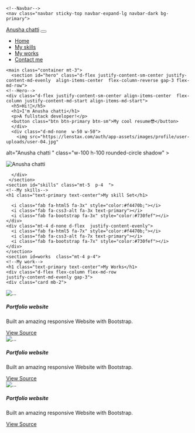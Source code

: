 
<!DOCTYPE html>
<html>
  <head>
    <meta charset="utf-8">
    <meta name="viewport" content="width=device-width">
    <title>repl.it</title>
    <link href="https://cdn.jsdelivr.net/npm/bootstrap@5.0.1/dist/css/bootstrap.min.css" rel="stylesheet" integrity="sha384-+0n0xVW2eSR5OomGNYDnhzAbDsOXxcvSN1TPprVMTNDbiYZCxYbOOl7+AMvyTG2x" crossorigin="anonymous">
    <link rel="stylesheet" href="https://cdnjs.cloudflare.com/ajax/libs/font-awesome/5.15.3/css/all.min.css" integrity="sha512-iBBXm8fW90+nuLcSKlbmrPcLa0OT92xO1BIsZ+ywDWZCvqsWgccV3gFoRBv0z+8dLJgyAHIhR35VZc2oM/gI1w==" crossorigin="anonymous" referrerpolicy="no-referrer" />
  </head>
  <body>

    <!--Navbar-->
    <nav class="navbar sticky-top navbar-expand-lg navbar-dark bg-primary">
  <div class="container-fluid">
    <a class="navbar-brand text-white" href="#">Anusha chatti</a>
    <button class="navbar-toggler" type="button" data-bs-toggle="collapse" data-bs-target="#navbarSupportedContent" aria-controls="navbarSupportedContent" aria-expanded="false" aria-label="Toggle navigation">
      <span class="navbar-toggler-icon"></span>
    </button>
    <div class="collapse navbar-collapse" id="navbarSupportedContent">
      <ul class="navbar-nav me-auto mb-2 mb-lg-0">
        <li class="nav-item">
          <a class="nav-link active" aria-current="page" href="#hero">Home</a>
        </li>
        <li class="nav-item">
          <a class="nav-link" href="#skills">My skills</a>
        </li>
       <li class="nav-item">
          <a class="nav-link" href="#works">My works</a>
        </li>
        <li class="nav-item">
          <a class="nav-link" href="# contact">Contact me</a>
        </li>
      </ul>
    </div>
  </div>
</nav>
    
    <main class="container mt-3">
      <section id="hero" class="d-flex justify-content-sm-center justify-content-md-evenly  align-items-center  flex-column-reverse gap-3 flex-md-row">
    <!--Hero-->
    <div class="d-flex justify-content-sm-center align-items-center  flex-column justify-content-md-start align-items-md-start">
      <h5>Hi!👋</h5>
      <h1>I'm Anusha chatti</h1>
      <p>A fullstack developer!</p>
      <button class="btn btn-primary btn-sm">My cool resume😎</button>
      </div>
      <div class="d-md-none  w-50 w-50">
        <img src="https://lenstax.com/auth/app-assets/images/profile/user-uploads/user-04.jpg"
 alt="Anusha chatti " class="w-100 h-100 rounded-circle shadow" >
      </div>
      <div class="d-none d-md-block w-25 h-25">
          <img src="https://lenstax.com/auth/app-assets/images/profile/user-uploads/user-04.jpg"
 alt="Anusha chatti " class="w-100 h-100 rounded-circle shadow" >

      </div>
     </section>
    <section id="skills" class="mt-5  p-4  ">
    <!--My skills-->
    <h1 class="text-primary text-center">My skill Set</h1>
 <div class="mt-4 d-md-none d-flex  justify-content-evenly">



      <i class="fab fa-html5 fa-3x" style="color:#f4470b;"></i>
      <i class="fab fa-css3-alt fa-3x text-primary"></i>
      <i class="fab fa-bootstrap fa-3x" style="color:#730fef"></i>
    </div>
    <div class="mt-4 d-none d-flex  justify-content-evenly">
      <i class="fab fa-html5 fa-7x" style="color:#f4470b;"></i>
      <i class="fab fa-css3-alt fa-7x text-primary"></i>
      <i class="fab fa-bootstrap fa-7x" style="color:#730fef"></i>
    </div>
    </section>
    <section id=works  class="mt-4 p-4">
    <!--My work-->
    <h1 class="text-primary text-center">My Works</h1>
    <div class="d-flex flex-column flex-md-row
    justify-content-md-evenly gap-3">
    <div class="card mb-2">
  <img src="https://images.unsplash.com/photo-1498050108023-c5249f4df085?ixid=MnwxMjA3fDB8MHxzZWFyY2h8NXx8dGVjaG5vbG9neXxlbnwwfHwwfHw%3D&ixlib=rb-1.2.1&auto=format&fit=crop&w=500&q=60" class="card-img-top" alt="...">
  <div class="card-body">
    <h5 class="card-title">Portfolio website</h5>
    <p class="card-text">Built an amazing responsive Website with Bootstrap.</p>
    <a href="#" class="btn btn-dark">View Source<i class="fab fa-github"></i></a>
  </div>
</div>

   <div class="card mb-2">
  <img src="https://images.unsplash.com/photo-1498050108023-c5249f4df085?ixid=MnwxMjA3fDB8MHxzZWFyY2h8NXx8dGVjaG5vbG9neXxlbnwwfHwwfHw%3D&ixlib=rb-1.2.1&auto=format&fit=crop&w=500&q=60" class="card-img-top" alt="...">
  <div class="card-body">
    <h5 class="card-title">Portfolio website</h5>
    <p class="card-text">Built an amazing responsive Website with Bootstrap.</p>
    <a href="#" class="btn btn-dark">View Source<i class="fab fa-github"></i></a>
  </div>
</div></div>




   <div class="card mb-2">
  <img src="https://images.unsplash.com/photo-1498050108023-c5249f4df085?ixid=MnwxMjA3fDB8MHxzZWFyY2h8NXx8dGVjaG5vbG9neXxlbnwwfHwwfHw%3D&ixlib=rb-1.2.1&auto=format&fit=crop&w=500&q=60" class="card-img-top" alt="...">
  <div class="card-body">
    <h5 class="card-title">Portfolio website</h5>
    <p class="card-text">Built an amazing responsive Website with Bootstrap.</p>
    <a href="#" class="btn btn-dark">View Source<i class="fab fa-github"></i></a>
  </div>
</div></div>
